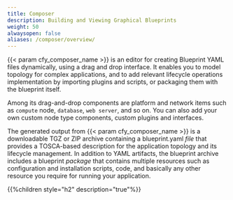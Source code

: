 ```yaml
---
title: Composer
description: Building and Viewing Graphical Blueprints
weight: 50
alwaysopen: false
aliases: /composer/overview/
---
```


{{< param cfy_composer_name >}} is an editor for creating Blueprint YAML files dynamically, using a drag and drop interface. It enables you to model topology for complex applications, and to add relevant lifecycle operations implementation by importing plugins and scripts, or packaging them with the blueprint itself. 

Among its drag-and-drop components are platform and network items such as `compute` node, `database`, `web server`, and so on. You can also add your own custom node type components, custom plugins and interfaces. 

The generated output from {{< param cfy_composer_name >}} is a downloadable TGZ or ZIP archive containing a blueprint.yaml *file* that provides a TOSCA-based description for the application topology and its lifecycle management. In addition to YAML artifacts, the blueprint archive includes a blueprint *package* that contains multiple resources such as configuration and installation scripts, code, and basically any other resource you require for running your application.

{{%children style="h2" description="true"%}}

